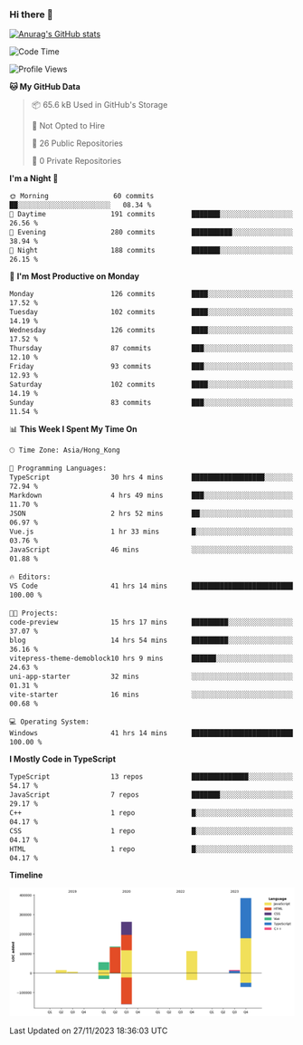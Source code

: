 ### Hi there 👋

<!--
**welives/welives** is a ✨ _special_ ✨ repository because its `README.md` (this file) appears on your GitHub profile.

Here are some ideas to get you started:

- 🔭 I’m currently working on ...
- 🌱 I’m currently learning ...
- 👯 I’m looking to collaborate on ...
- 🤔 I’m looking for help with ...
- 💬 Ask me about ...
- 📫 How to reach me: ...
- 😄 Pronouns: ...
- ⚡ Fun fact: ...
-->

[![Anurag's GitHub stats](https://github-readme-stats.vercel.app/api?username=welives)](https://github.com/anuraghazra/github-readme-stats)

<!--START_SECTION:waka-->
![Code Time](http://img.shields.io/badge/Code%20Time-41%20hrs%2014%20mins-blue)

![Profile Views](http://img.shields.io/badge/Profile%20Views-14-blue)

**🐱 My GitHub Data** 

> 📦 65.6 kB Used in GitHub's Storage 
 > 
> 🚫 Not Opted to Hire
 > 
> 📜 26 Public Repositories 
 > 
> 🔑 0 Private Repositories 
 > 
**I'm a Night 🦉** 

```text
🌞 Morning                60 commits          ██░░░░░░░░░░░░░░░░░░░░░░░   08.34 % 
🌆 Daytime                191 commits         ███████░░░░░░░░░░░░░░░░░░   26.56 % 
🌃 Evening                280 commits         ██████████░░░░░░░░░░░░░░░   38.94 % 
🌙 Night                  188 commits         ███████░░░░░░░░░░░░░░░░░░   26.15 % 
```
📅 **I'm Most Productive on Monday** 

```text
Monday                   126 commits         ████░░░░░░░░░░░░░░░░░░░░░   17.52 % 
Tuesday                  102 commits         ████░░░░░░░░░░░░░░░░░░░░░   14.19 % 
Wednesday                126 commits         ████░░░░░░░░░░░░░░░░░░░░░   17.52 % 
Thursday                 87 commits          ███░░░░░░░░░░░░░░░░░░░░░░   12.10 % 
Friday                   93 commits          ███░░░░░░░░░░░░░░░░░░░░░░   12.93 % 
Saturday                 102 commits         ████░░░░░░░░░░░░░░░░░░░░░   14.19 % 
Sunday                   83 commits          ███░░░░░░░░░░░░░░░░░░░░░░   11.54 % 
```


📊 **This Week I Spent My Time On** 

```text
🕑︎ Time Zone: Asia/Hong_Kong

💬 Programming Languages: 
TypeScript               30 hrs 4 mins       ██████████████████░░░░░░░   72.94 % 
Markdown                 4 hrs 49 mins       ███░░░░░░░░░░░░░░░░░░░░░░   11.70 % 
JSON                     2 hrs 52 mins       ██░░░░░░░░░░░░░░░░░░░░░░░   06.97 % 
Vue.js                   1 hr 33 mins        █░░░░░░░░░░░░░░░░░░░░░░░░   03.76 % 
JavaScript               46 mins             ░░░░░░░░░░░░░░░░░░░░░░░░░   01.88 % 

🔥 Editors: 
VS Code                  41 hrs 14 mins      █████████████████████████   100.00 % 

🐱‍💻 Projects: 
code-preview             15 hrs 17 mins      █████████░░░░░░░░░░░░░░░░   37.07 % 
blog                     14 hrs 54 mins      █████████░░░░░░░░░░░░░░░░   36.16 % 
vitepress-theme-demoblock10 hrs 9 mins       ██████░░░░░░░░░░░░░░░░░░░   24.63 % 
uni-app-starter          32 mins             ░░░░░░░░░░░░░░░░░░░░░░░░░   01.31 % 
vite-starter             16 mins             ░░░░░░░░░░░░░░░░░░░░░░░░░   00.68 % 

💻 Operating System: 
Windows                  41 hrs 14 mins      █████████████████████████   100.00 % 
```

**I Mostly Code in TypeScript** 

```text
TypeScript               13 repos            ██████████████░░░░░░░░░░░   54.17 % 
JavaScript               7 repos             ███████░░░░░░░░░░░░░░░░░░   29.17 % 
C++                      1 repo              █░░░░░░░░░░░░░░░░░░░░░░░░   04.17 % 
CSS                      1 repo              █░░░░░░░░░░░░░░░░░░░░░░░░   04.17 % 
HTML                     1 repo              █░░░░░░░░░░░░░░░░░░░░░░░░   04.17 % 
```



**Timeline**

![Lines of Code chart](https://raw.githubusercontent.com/welives/welives/main/assets/bar_graph.png)


 Last Updated on 27/11/2023 18:36:03 UTC
<!--END_SECTION:waka-->
